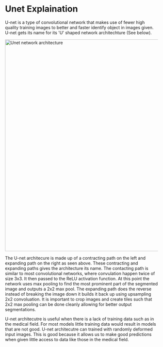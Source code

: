 
# Unet Explaination

U-net is a type of convolutional network that makes use of fewer high quality training images to better and faster identify object in images given. U-net gets its name for its 'U' shaped network architechture (See below).

<img width="699" alt="Unet network architecture" src="https://user-images.githubusercontent.com/59149625/200168269-483b4e00-595d-438f-af33-ddb1834bb1b1.png">

The U-net architecure is made up of a contracting path on the left and expanding path on the right as seen above. These contracting and expanding paths gives the architecture its name. The contacting path is similar to most convolutional networks, where convulation happen twice of size 3x3. It then passed to the ReLU activation function. At this point the network uses max pooling to find the most prominent part of the segmented image and outputs a 2x2 max pool. The expanding path does the reverse instead of breaking the image down it builds it back up using upsampling 2x2 convoluation. It is important to crop images and create tiles such that 2x2 max pooling can be done cleanly allowing for better output segmentations.

U-net architecutre is useful when there is a lack of training data such as in the medical field. For most models little training data would result in models that are not good. U-net architecutre can trained with randomly deformed input images. This is good because it allows us to make good predictions when given little access to data like those in the medical field.
